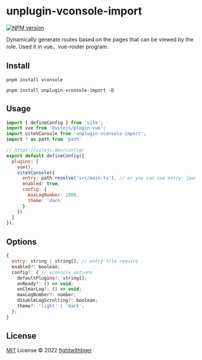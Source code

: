 # unplugin-vconsole-import

[![NPM version](https://img.shields.io/npm/v/unplugin-vconsole-import?color=a1b858&label=)](https://www.npmjs.com/package/unplugin-vconsole-import)

Dynamically generate routes based on the pages that can be viewed by the role. Used it in vue、vue-router program.

## Install

`pnpm install vconsole`

`pnpm install unplugin-vconsole-import -D`

## Usage

```javascript
import { defineConfig } from 'vite';
import vue from '@vitejs/plugin-vue';
import viteVConsole from 'unplugin-vconsole-import';
import * as path from 'path'

// https://vitejs.dev/config/
export default defineConfig({
  plugins: [
    vue(),
    viteVConsole({
      entry: path.resolve('src/main.ts'), // or you can use entry: [path.resolve('src/main.ts')]
      enabled: true,
      config: {
        maxLogNumber: 1000,
        theme: 'dark'
      }
    })
  ]
});
```

## Options
```javascript
{
  entry: string | string[]; // entry file require
  enabled?: boolean;
  config?: { // vconsole options
    defaultPlugins?: string[];
    onReady?: () => void;
    onClearLog?: () => void;
    maxLogNumber?: number;
    disableLogScrolling?: boolean;
    theme?: 'light' | 'dark';
  };
}
```

## License

[MIT](./LICENSE) License © 2022 [fightwithtiger](https://github.com/fightwithtiger)
